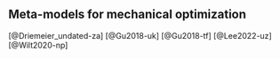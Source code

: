 ## Meta-models for mechanical optimization
[@Driemeier_undated-za]
[@Gu2018-uk]
[@Gu2018-tf]
[@Lee2022-uz]
[@Wilt2020-np]
